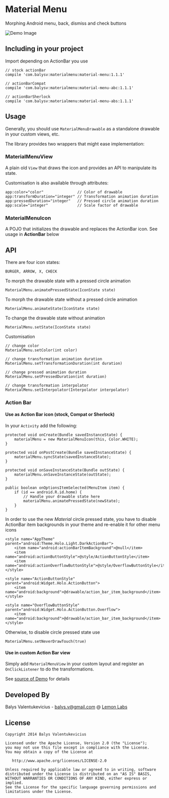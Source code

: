 Material Menu
===============

Morphing Android menu, back, dismiss and check buttons

![Demo Image][1]

Including in your project
-------------------------

Import depending on ActionBar you use

    // stock actionBar
    compile 'com.balysv:materialmenu:material-menu:1.1.1'
    
    // actionBarCompat
    compile 'com.balysv:materialmenu:material-menu-abc:1.1.1'
    
    // actionBarSherlock
    compile 'com.balysv:materialmenu:material-menu-abs:1.1.1'


Usage
-----

Generally, you should use `MaterialMenuDrawable` as a standalone drawable in your custom views, etc.

The library provides two wrappers that might ease implementation:

### MaterialMenuView

A plain old `View` that draws the icon and provides an API to manipulate its state.

Customisation is also available through attributes:

    app:color="color"               // Color of drawable
    app:transformDuration="integer" // Transformation animation duration
    app:pressedDuration="integer"   // Pressed circle animation duration
    app:scale="integer"             // Scale factor of drawable

### MaterialMenuIcon

A POJO that initializes the drawable and replaces the ActionBar icon. See usage in **ActionBar** below

## API

There are four icon states:

    BURGER, ARROW, X, CHECK

To morph the drawable state with a pressed circle animation

    MaterialMenu.animatePressedState(IconState state)
    
To morph the drawable state without a pressed circle animation

    MaterialMenu.animateState(IconState state)    
    
To change the drawable state without animation

    MaterialMenu.setState(IconState state)
    
Customisation

    // change color
    MaterialMenu.setColor(int color)
    
    // change transformation animation duration
    MaterialMenu.setTransformationDuration(int duration)
    
    // change pressed animation duration
    MaterialMenu.setPressedDuration(int duration)
    
    // change transformation interpolator
    MaterialMenu.setInterpolator(Interpolator interpolator)
    
### Action Bar

#### Use as Action Bar icon (stock, Compat or Sherlock)

In your `Activity` add the following:

    protected void onCreate(Bundle savedInstanceState) {
        materialMenu = new MaterialMenuIcon(this, Color.WHITE);
    }

    protected void onPostCreate(Bundle savedInstanceState) {
        materialMenu.syncState(savedInstanceState);
    }

    protected void onSaveInstanceState(Bundle outState) {
        materialMenu.onSaveInstanceState(outState);
    }

    public boolean onOptionsItemSelected(MenuItem item) {
        if (id == android.R.id.home) {
            // Handle your drawable state here
            materialMenu.animatePressedState(newState);
        }
    }
    
In order to use the new *Material* circle pressed state, you have to disable ActionBar item backgrounds in your theme and 
re-enable it for other menu icons

    <style name="AppTheme" parent="android:Theme.Holo.Light.DarkActionBar">
        <item name="android:actionBarItemBackground">@null</item>
        <item name="android:actionButtonStyle">@style/ActionButtonStyle</item>
        <item name="android:actionOverflowButtonStyle">@style/OverflowButtonStyle</item>
    </style>

    <style name="ActionButtonStyle" parent="android:Widget.Holo.ActionButton">
        <item name="android:background">@drawable/action_bar_item_background</item>
    </style>

    <style name="OverflowButtonStyle" parent="android:Widget.Holo.ActionButton.Overflow">
        <item name="android:background">@drawable/action_bar_item_background</item>
    </style>

Otherwise, to disable circle pressed state use

    MaterialMenu.setNeverDrawTouch(true)

#### Use in custom Action Bar view

Simply add `MaterialMenuView` in your custom layout and register an `OnClickListener` to do the
transformations. 

See [source of Demo][3] for details

Developed By
--------------------
Balys Valentukevicius - <balys.v@gmail.com> @ [Lemon Labs][2]

License
-----------

    Copyright 2014 Balys Valentukevicius

    Licensed under the Apache License, Version 2.0 (the "License");
    you may not use this file except in compliance with the License.
    You may obtain a copy of the License at

       http://www.apache.org/licenses/LICENSE-2.0

    Unless required by applicable law or agreed to in writing, software
    distributed under the License is distributed on an "AS IS" BASIS,
    WITHOUT WARRANTIES OR CONDITIONS OF ANY KIND, either express or implied.
    See the License for the specific language governing permissions and
    limitations under the License.
    
[1]: https://raw.github.com/balysv/material-menu/master/art/demo.gif
[2]: http://www.lemonlabs.co
[3]: https://github.com/balysv/material-menu/blob/master/demo/src/stock/java/com/balysv/materialmenu/demo/stock/CustomViewActivity.java
